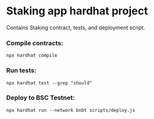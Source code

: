 # Staking app hardhat project

Contains Staking contract, tests, and deployment script.

### Compile contracts:
```shell
npx hardhat compile
```

### Run tests:
```shell
npx hardhat test --grep "should"
```

### Deploy to BSC Testnet:
```shell
npx hardhat run --network bnbt scripts/deploy.js
```